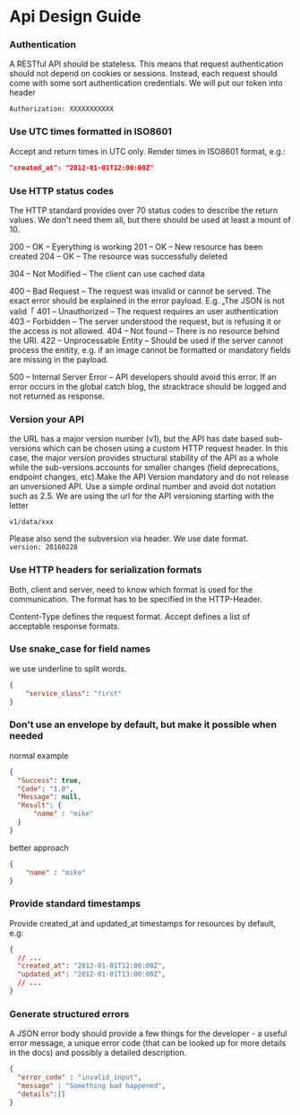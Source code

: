 # Api Design Guide


### Authentication
A RESTful API should be stateless. This means that request authentication should not depend on cookies or sessions. Instead, each request should come with some sort authentication credentials.
We will put our token into header

```
Authorization: XXXXXXXXXXX
```

### Use UTC times formatted in ISO8601
Accept and return times in UTC only. Render times in ISO8601 format, e.g.:
```json
"created_at": "2012-01-01T12:00:00Z"
```
### Use HTTP status codes
The HTTP standard provides over 70 status codes to describe the return values. We don't need them all, but  there should be used at least a mount of 10.

200 – OK – Eyerything is working
201 – OK – New resource has been created
204 – OK – The resource was successfully deleted

304 – Not Modified – The client can use cached data

400 – Bad Request – The request was invalid or cannot be served. The exact error should be explained in the error payload. E.g. „The JSON is not valid「
401 – Unauthorized – The request requires an user authentication
403 – Forbidden – The server understood the request, but is refusing it or the access is not allowed.
404 – Not found – There is no resource behind the URI.
422 – Unprocessable Entity – Should be used if the server cannot process the enitity, e.g. if an image cannot be formatted or mandatory fields are missing in the payload.

500 – Internal Server Error – API developers should avoid this error. If an error occurs in the global catch blog, the stracktrace should be logged and not returned as response.

### Version your API
the URL has a major version number (v1), but the API has date based sub-versions which can be chosen using a custom HTTP request header. In this case, the major version provides structural 
stability of the API as a whole while the sub-versions accounts for smaller changes (field deprecations, endpoint changes, etc).Make the API Version mandatory and do not release an unversioned API. 
Use a simple ordinal number and avoid dot notation such as 2.5. We are using the url for the API versioning starting with the letter

`v1/data/xxx`

Please also send the subversion via header.  We use date format.<br/>
`version: 20160228`

### Use HTTP headers for serialization formats
Both, client and server, need to know which format is used for the communication. The format has to be specified in the HTTP-Header.

Content-Type defines the request format.
Accept defines a list of acceptable response formats.

### Use snake_case for field names
we use underline to split words.

```json
{
    "service_class": "first"
}
```

### Don't use an envelope by default, but make it possible when needed
normal example
```json
{
  "Success": true,
  "Code": "1.0",
  "Message": null,
  "Result": {
      "name" : "mike"
  }
}
```
better approach

```json
{
    "name" : "mike"
}
```

### Provide standard timestamps
Provide created_at and updated_at timestamps for resources by default, e.g:

```json
{
  // ...
  "created_at": "2012-01-01T12:00:00Z",
  "updated_at": "2012-01-01T13:00:00Z",
  // ...
}
```

### Generate structured errors
A JSON error body should provide a few things for the developer - a useful error message, a unique error code (that can be looked up for more details in the docs) and possibly a detailed description. 

```json
{
  "error_code" : "invalid_input",
  "message" : "Something bad happened",
  "details":[]
}
```



